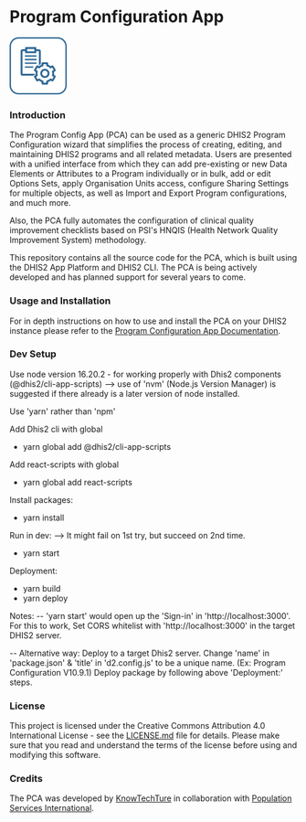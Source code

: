 # Program Configuration App

<img src="https://github.com/psi-org/Program-Config-App/blob/main/src/images/PCA-logo.png" width="100px" alt="PCA Logo">

### Introduction
The Program Config App (PCA) can be used as a generic DHIS2 Program Configuration wizard that simplifies the process of creating, editing, and maintaining DHIS2 programs and all related metadata. Users are presented with a unified interface from which they can add pre-existing or new Data Elements or Attributes to a Program individually or in bulk, add or edit Options Sets, apply Organisation Units access, configure Sharing Settings for multiple objects, as well as Import and Export Program configurations, and much more.

Also, the PCA fully automates the configuration of clinical quality improvement checklists based on PSI's HNQIS (Health Network Quality Improvement System) methodology.

This repository contains all the source code for the PCA, which is built using the DHIS2 App Platform and DHIS2 CLI. The PCA is being actively developed and has planned support for several years to come.

### Usage and Installation

For in depth instructions on how to use and install the PCA on your DHIS2 instance please refer to the [Program Configuration App Documentation](https://psi.atlassian.net/wiki/spaces/PCA/overview).

### Dev Setup

Use node version 16.20.2 - for working properly with Dhis2 components (@dhis2/cli-app-scripts)
 --> use of 'nvm' (Node.js Version Manager) is suggested if there already is a later version of node installed.

Use 'yarn' rather than 'npm'

Add Dhis2 cli with global
- yarn global add @dhis2/cli-app-scripts

Add react-scripts with global
- yarn global add react-scripts

Install packages:
- yarn install

Run in dev:
--> It might fail on 1st try, but succeed on 2nd time.
- yarn start

Deployment:
 - yarn build
 - yarn deploy

Notes:
 -- 'yarn start' would open up the 'Sign-in' in 'http://localhost:3000'.
  For this to work, Set CORS whitelist with 'http://localhost:3000' in the target DHIS2 server.

 -- Alternative way: Deploy to a target Dhis2 server.
   Change 'name' in 'package.json' & 'title' in 'd2.config.js' to be a unique name. (Ex: Program Configuration V10.9.1)
   Deploy package by following above 'Deployment:' steps.


### License

This project is licensed under the Creative Commons Attribution 4.0 International License - see the [LICENSE.md](LICENSE.md) file for details. Please make sure that you read and understand the terms of the license before using and modifying this software.

### Credits

The PCA was developed by [KnowTechTure](https://www.knowtechture.com/) in collaboration with [Population Services International](https://www.psi.org/).
